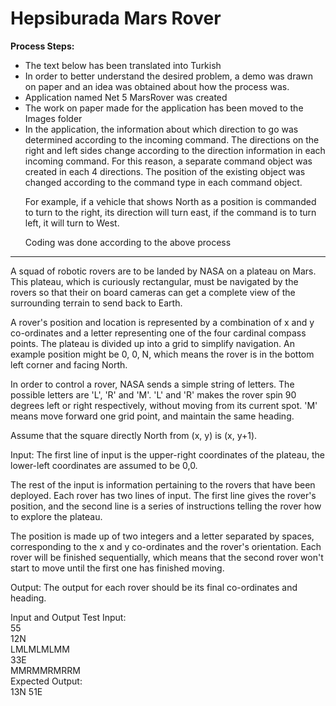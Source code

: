 # Hepsiburada Mars Rover
 <strong>Process Steps:</strong>
 <ul>
 <li>
  The text below has been translated into Turkish
 </li>
 <li>
  In order to better understand the desired problem, a demo was drawn on paper and an idea was obtained about how the process was.
 </li>
 <li>
  Application named Net 5 MarsRover was created
 </li>
 <li>
  The work on paper made for the application has been moved to the Images folder
 </li>
 <li>
In the application, the information about which direction to go was determined according to the incoming command. The directions on the right and left sides change according to the direction information in each incoming command. For this reason, a separate command object was created in each 4 directions. The position of the existing object was changed according to the command type in each command object.
  
For example, if a vehicle that shows North as a position is commanded to turn to the right, its direction will turn east, if the command is to turn left, it will turn to West.

Coding was done according to the above process
  </li>
 </ul>

<hr>
A squad of robotic rovers are to be landed by NASA on a plateau on Mars. This plateau, which is curiously rectangular, must be navigated by the rovers so that their on board cameras can get a complete view of the surrounding terrain to send back to Earth.

A rover's position and location is represented by a combination of x and y co-ordinates and a letter representing one of the four cardinal compass points. The plateau is divided up into a grid to simplify navigation. An example position might be 0, 0, N, which means the rover is in the bottom left corner and facing North.

In order to control a rover, NASA sends a simple string of letters. The possible letters are 'L', 'R' and 'M'. 'L' and 'R' makes the rover spin 90 degrees left or right respectively, without moving from its current spot. 'M' means move forward one grid point, and maintain the same heading.

Assume that the square directly North from (x, y) is (x, y+1).

Input:
The first line of input is the upper-right coordinates of the plateau, the lower-left coordinates are assumed to be 0,0.

The rest of the input is information pertaining to the rovers that have been deployed. Each rover has two lines of input. The first line gives the rover's position, and the second line is a series of instructions telling the rover how to explore the plateau.
   
The position is made up of two integers and a letter separated by spaces, corresponding to the x and y co-ordinates and the rover's orientation.
Each rover will be finished sequentially, which means that the second rover won't start to move until the first one has finished moving.

Output:
The output for each rover should be its final co-ordinates and heading.

Input and Output
Test Input:<br>
55 <br>
12N <br>
LMLMLMLMM <br>
33E <br>
MMRMMRMRRM <br>
Expected Output: <br>
13N
51E
